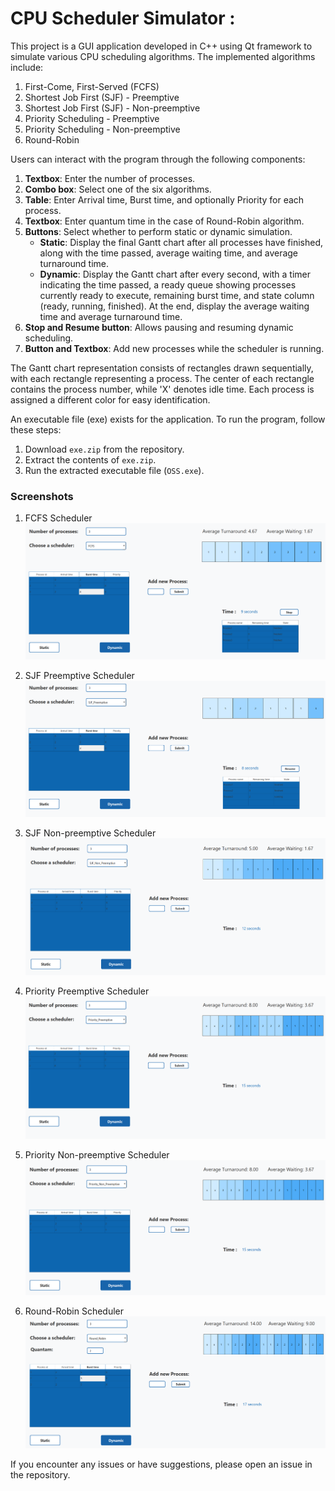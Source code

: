 # CPU Scheduler Simulator :

This project is a GUI application developed in C++ using Qt framework to simulate various CPU scheduling algorithms. The implemented algorithms include:

1. First-Come, First-Served (FCFS)
2. Shortest Job First (SJF) - Preemptive
3. Shortest Job First (SJF) - Non-preemptive
4. Priority Scheduling - Preemptive
5. Priority Scheduling - Non-preemptive
6. Round-Robin

Users can interact with the program through the following components:

1. **Textbox**: Enter the number of processes.
2. **Combo box**: Select one of the six algorithms.
3. **Table**: Enter Arrival time, Burst time, and optionally Priority for each process.
4. **Textbox**: Enter quantum time in the case of Round-Robin algorithm.
5. **Buttons**: Select whether to perform static or dynamic simulation.
    - **Static**: Display the final Gantt chart after all processes have finished, along with the time passed, average waiting time, and average turnaround time.
    - **Dynamic**: Display the Gantt chart after every second, with a timer indicating the time passed, a ready queue showing processes currently ready to execute, remaining burst time, and state column (ready, running, finished). At the end, display the average waiting time and average turnaround time.
6. **Stop and Resume button**: Allows pausing and resuming dynamic scheduling.
7. **Button and Textbox**: Add new processes while the scheduler is running.

The Gantt chart representation consists of rectangles drawn sequentially, with each rectangle representing a process. The center of each rectangle contains the process number, while 'X' denotes idle time. Each process is assigned a different color for easy identification.


An executable file (exe) exists for the application. To run the program, follow these steps:

1. Download `exe.zip` from the repository.
2. Extract the contents of `exe.zip`.
3. Run the extracted executable file (`OSS.exe`).

### Screenshots

1. FCFS Scheduler
![FCFS Scheduler](images/fcfs.png)

2. SJF Preemptive Scheduler
![SJF Preemptive Scheduler](images/sjf_preemptive.png)

3. SJF Non-preemptive Scheduler
![SJF Non-preemptive Scheduler](images/sjf_non_preemptive.png)

4. Priority Preemptive Scheduler
![Priority Preemptive Scheduler](images/priority_preemptive.png)

5. Priority Non-preemptive Scheduler
![Priority Non-preemptive Scheduler](images/priority_non_preemptive.png)

6. Round-Robin Scheduler
![Round-Robin Scheduler](images/round_robin.png)

If you encounter any issues or have suggestions, please open an issue in the repository.
